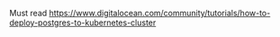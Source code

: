 Must read https://www.digitalocean.com/community/tutorials/how-to-deploy-postgres-to-kubernetes-cluster
